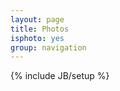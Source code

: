 ```yaml
---
layout: page
title: Photos
isphoto: yes
group: navigation
---
```

{% include JB/setup %}

 <div id="content-container">
  <div id="navigate"></div>
  <div id="photos"></div>
 </div>



